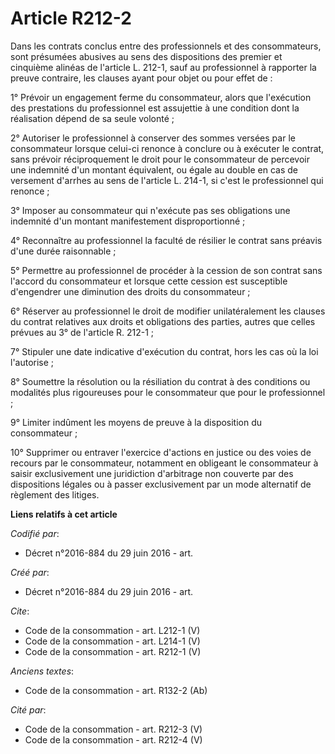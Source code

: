 # Article R212-2

Dans les contrats conclus entre des professionnels et des consommateurs, sont présumées abusives au sens des dispositions des
premier et cinquième alinéas de l'article L. 212-1, sauf au professionnel à rapporter la preuve contraire, les clauses ayant
pour objet ou pour effet de : 

1° Prévoir un engagement ferme du consommateur, alors que l'exécution des prestations du professionnel est assujettie à une
condition dont la réalisation dépend de sa seule volonté ; 

2° Autoriser le professionnel à conserver des sommes versées par le consommateur lorsque celui-ci renonce à conclure ou à
exécuter le contrat, sans prévoir réciproquement le droit pour le consommateur de percevoir une indemnité d'un montant
équivalent, ou égale au double en cas de versement d'arrhes au sens de l'article L. 214-1, si c'est le professionnel qui
renonce ; 

3° Imposer au consommateur qui n'exécute pas ses obligations une indemnité d'un montant manifestement disproportionné ; 

4° Reconnaître au professionnel la faculté de résilier le contrat sans préavis d'une durée raisonnable ; 

5° Permettre au professionnel de procéder à la cession de son contrat sans l'accord du consommateur et lorsque cette cession
est susceptible d'engendrer une diminution des droits du consommateur ; 

6° Réserver au professionnel le droit de modifier unilatéralement les clauses du contrat relatives aux droits et obligations
des parties, autres que celles prévues au 3° de l'article R. 212-1 ; 

7° Stipuler une date indicative d'exécution du contrat, hors les cas où la loi l'autorise ; 

8° Soumettre la résolution ou la résiliation du contrat à des conditions ou modalités plus rigoureuses pour le consommateur
que pour le professionnel ; 

9° Limiter indûment les moyens de preuve à la disposition du consommateur ; 

10° Supprimer ou entraver l'exercice d'actions en justice ou des voies de recours par le consommateur, notamment en obligeant
le consommateur à saisir exclusivement une juridiction d'arbitrage non couverte par des dispositions légales ou à passer
exclusivement par un mode alternatif de règlement des litiges.

**Liens relatifs à cet article**

_Codifié par_:

  - Décret n°2016-884 du 29 juin 2016 - art.

_Créé par_:

  - Décret n°2016-884 du 29 juin 2016 - art.

_Cite_:

  - Code de la consommation - art. L212-1 (V)
  - Code de la consommation - art. L214-1 (V)
  - Code de la consommation - art. R212-1 (V)

_Anciens textes_:

  - Code de la consommation - art. R132-2 (Ab)

_Cité par_:

  - Code de la consommation - art. R212-3 (V)
  - Code de la consommation - art. R212-4 (V)
